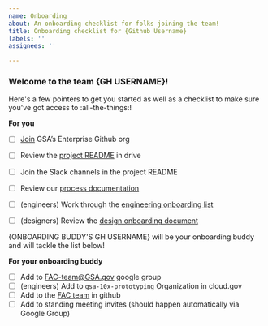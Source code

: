```yaml
---
name: Onboarding
about: An onboarding checklist for folks joining the team!
title: Onboarding checklist for {Github Username}
labels: ''
assignees: ''

---
```


### Welcome to the team {GH USERNAME}!

Here's a few pointers to get you started as well as a checklist to make sure you've got access to :all-the-things:!

**For you**
- [ ] [Join](https://github.com/GSA/GitHub-Administration#joining-the-gsa-enterprise-organization) GSA’s Enterprise Github org
- [ ] Review the [project README](https://docs.google.com/document/d/1g8nYqYS_ifFlZB-DBgfeSoJRMB__EqWsmLnacyk-bDI/) in drive
- [ ] Join the Slack channels in the project README
- [ ] Review our [process documentation](https://github.com/GSA-TTS/FAC#fac-documentation)
- [ ] (engineers) Work through the [engineering onboarding list](https://github.com/GSA-TTS/FAC#engineer-onboarding)
- [ ] (designers) Review the [design onboarding document](https://docs.google.com/document/d/1EILl0nZr59T4PFJJMtFbmnQDJPksgzIFPuoFDN0bk0g/edit#heading=h.bhu3dgydlbvr)


{ONBOARDING BUDDY'S GH USERNAME} will be your onboarding buddy and will tackle the list below!

**For your onboarding buddy**
- [ ] Add to [FAC-team@GSA.gov](https://groups.google.com/a/gsa.gov/g/fac-team) google group
- [ ] (engineers) Add to `gsa-10x-prototyping` Organization in cloud.gov
- [ ] Add to the [FAC team](https://github.com/orgs/GSA-TTS/teams/fac-team/members) in github
- [ ] Add to standing meeting invites (should happen automatically via Google Group)

